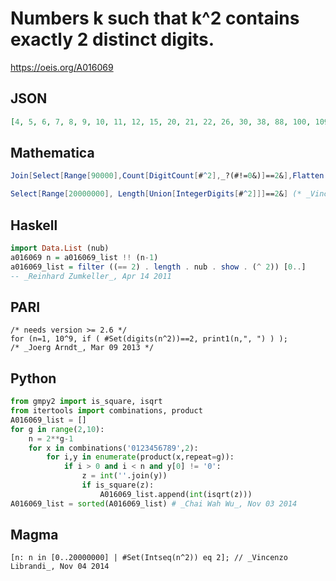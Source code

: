 # Numbers k such that k^2 contains exactly 2 distinct digits\.
https://oeis.org/A016069
## JSON
```JSON
[4, 5, 6, 7, 8, 9, 10, 11, 12, 15, 20, 21, 22, 26, 30, 38, 88, 100, 109, 173, 200, 212, 235, 264, 300, 1000, 2000, 3000, 3114, 10000, 20000, 30000, 81619, 100000, 200000, 300000, 1000000, 2000000, 3000000, 10000000, 20000000]
```
## Mathematica
```Mathematica
Join[Select[Range[90000],Count[DigitCount[#^2],_?(#!=0&)]==2&],Flatten[ NestList[ 10#&,{100000,200000,300000},5]]] (* _Harvey P. Dale_, Mar 09 2013 *)
```
```Mathematica
Select[Range[20000000], Length[Union[IntegerDigits[#^2]]]==2&] (* _Vincenzo Librandi_, Nov 04 2014 *)
```
## Haskell
```Haskell
import Data.List (nub)
a016069 n = a016069_list !! (n-1)
a016069_list = filter ((== 2) . length . nub . show . (^ 2)) [0..]
-- _Reinhard Zumkeller_, Apr 14 2011
```
## PARI
```PARI
/* needs version >= 2.6 */
for (n=1, 10^9, if ( #Set(digits(n^2))==2, print1(n,", ") ) );
/* _Joerg Arndt_, Mar 09 2013 */
```
## Python
```Python
from gmpy2 import is_square, isqrt
from itertools import combinations, product
A016069_list = []
for g in range(2,10):
    n = 2**g-1
    for x in combinations('0123456789',2):
        for i,y in enumerate(product(x,repeat=g)):
            if i > 0 and i < n and y[0] != '0':
                z = int(''.join(y))
                if is_square(z):
                    A016069_list.append(int(isqrt(z)))
A016069_list = sorted(A016069_list) # _Chai Wah Wu_, Nov 03 2014
```
## Magma
```Magma
[n: n in [0..20000000] | #Set(Intseq(n^2)) eq 2]; // _Vincenzo Librandi_, Nov 04 2014
```
